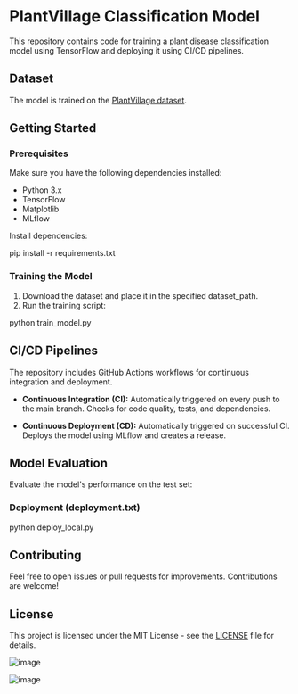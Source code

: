 

# PlantVillage Classification Model

This repository contains code for training a plant disease classification model using TensorFlow and deploying it using CI/CD pipelines.

## Dataset

The model is trained on the [PlantVillage dataset](https://www.kaggle.com/emmarex/plantdisease).

## Getting Started

### Prerequisites

Make sure you have the following dependencies installed:

- Python 3.x
- TensorFlow
- Matplotlib
- MLflow

Install dependencies:

pip install -r requirements.txt

### Training the Model

1. Download the dataset and place it in the specified dataset_path.
2. Run the training script:

python train_model.py

## CI/CD Pipelines

The repository includes GitHub Actions workflows for continuous integration and deployment.

- **Continuous Integration (CI):** Automatically triggered on every push to the main branch. Checks for code quality, tests, and dependencies.

- **Continuous Deployment (CD):** Automatically triggered on successful CI. Deploys the model using MLflow and creates a release.
## Model Evaluation

Evaluate the model's performance on the test set:

### Deployment (deployment.txt)
python deploy_local.py


## Contributing
Feel free to open issues or pull requests for improvements. Contributions are welcome!

## License
This project is licensed under the MIT License - see the [LICENSE](LICENSE) file for details.

![image](https://github.com/Pradhyumn1/plant_dis/assets/73153956/bdcdf604-77d2-4cee-b998-4b52e60c7c8a)

![image](https://github.com/Pradhyumn1/plant_dis/assets/73153956/0ec63447-a01f-447f-bd80-f8ec7113f8b0)


